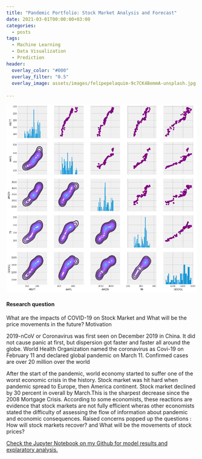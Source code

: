 ```yaml
---
title: "Pandemic Portfolio: Stock Market Analysis and Forecast"
date: 2021-03-01T00:00:00+03:00
categories:
  - posts
tags:
  - Machine Learning
  - Data Visualization
  - Prediction
header:
  overlay_color: "#000"
  overlay_filter: "0.5"
  overlay_image: assets/images/felipepelaquim-9c7CK4BemmA-unsplash.jpg

---
```



![Stock Correlations](/assets/images/Stock_corr.png)


<h4>
Research question
</h4>
What are the impacts of COVID-19 on Stock Market and What will be the price movements in the future?
Motivation

2019-nCoV or Coronavirus was first seen on December 2019 in China. It did not cause panic at first, but dispersion got faster and faster all around the globe. World Health Organization named the coronavirus as Covi-19 on February 11 and declared global pandemic on March 11. Confirmed cases are over 20 million over the world

After the start of the pandemic, world economy started to suffer one of the worst economic crisis in the history. Stock market was hit hard when pandemic spread to Europe, then America continent. Stock market declined by 30 percent in overall by March.This is the sharpest decrease since the 2008 Mortgage Crisis. According to some economists, these reactions are evidence that stock markets are not fully efficient wheras other economists stated the difficulty of assessing the flow of information about pandemic and economic consequences. Raised concerns popped up the questions : How will stock markets recover? and What will be the movements of stock prices?

[Check the Jupyter Notebook on my Github for model results and explaratory analysis.](https://github.com/MehmetKorkut/Projects-Articles/blob/main/Stock_Price_Prediction.ipynb)
